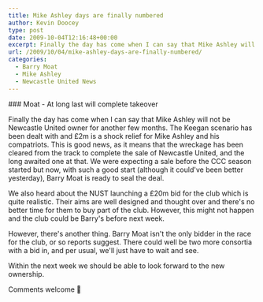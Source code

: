 ```yaml
---
title: Mike Ashley days are finally numbered
author: Kevin Doocey
type: post
date: 2009-10-04T12:16:48+00:00
excerpt: Finally the day has come when I can say that Mike Ashley will not be Newcastle United..
url: /2009/10/04/mike-ashley-days-are-finally-numbered/
categories:
  - Barry Moat
  - Mike Ashley
  - Newcastle United News
---
```


### Moat - At long last will complete takeover

Finally the day has come when I can say that Mike Ashley will not be Newcastle United owner for another few months. The Keegan scenario has been dealt with and £2m is a shock relief for Mike Ashley and his compatriots. This is good news, as it means that the wreckage has been cleared from the track to complete the sale of Newcastle United, and the long awaited one at that. We  were expecting a sale before the CCC season started but now, with such a good start (although it could've been better yesterday), Barry Moat is ready to seal the deal.

We also heard about the NUST launching a £20m bid for the club which is quite realistic. Their aims are well designed and thought over and there's no better time for them to buy part of the club. However, this might not happen and the club could be Barry's before next week.

However, there's another thing. Barry Moat isn't the only bidder in the race for the club, or so reports suggest. There could well be two more consortia with a bid in, and per usual, we'll just have to wait and see.

Within the next week we should be able to look forward to the new ownership.

Comments welcome 🙂
